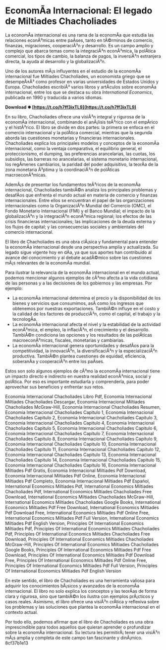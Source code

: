 
 
# EconomÃ­a Internacional: El legado de Miltiades Chacholiades
 
La economÃ­a internacional es una rama de la economÃ­a que estudia las relaciones econÃ³micas entre paÃ­ses, tanto en tÃ©rminos de comercio, finanzas, migraciones, cooperaciÃ³n y desarrollo. Es un campo amplio y complejo que abarca temas como la integraciÃ³n econÃ³mica, la polÃ­tica comercial, los tipos de cambio, la balanza de pagos, la inversiÃ³n extranjera directa, la ayuda al desarrollo y la globalizaciÃ³n.
 
Uno de los autores mÃ¡s influyentes en el estudio de la economÃ­a internacional fue Miltiades Chacholiades, un economista griego que se desempeÃ±Ã³ como profesor en varias universidades de Estados Unidos y Europa. Chacholiades escribiÃ³ varios libros y artÃ­culos sobre economÃ­a internacional, entre los que se destaca su obra *International Economics*, publicada en 1990 y traducida a varios idiomas.
 
**Download ✸ [https://t.co/h7ff3ixTL9](https://t.co/h7ff3ixTL9)**


 
En su libro, Chacholiades ofrece una visiÃ³n integral y rigurosa de la economÃ­a internacional, combinando el anÃ¡lisis teÃ³rico con el empÃ­rico y el histÃ³rico. El libro se divide en dos partes: la primera se enfoca en el comercio internacional y la polÃ­tica comercial, mientras que la segunda aborda las cuestiones monetarias y financieras internacionales. Chacholiades explica los principales modelos y conceptos de la economÃ­a internacional, como la ventaja comparativa, el equilibrio general, el proteccionismo, el dumping, las preferencias arancelarias, las cuotas, los subsidios, las barreras no arancelarias, el sistema monetario internacional, los regÃ­menes cambiarios, la paridad del poder adquisitivo, la teorÃ­a de la zona monetaria Ã³ptima y la coordinaciÃ³n de polÃ­ticas macroeconÃ³micas.
 
AdemÃ¡s de presentar los fundamentos teÃ³ricos de la economÃ­a internacional, Chacholiades tambiÃ©n analiza los principales problemas y desafÃ­os que enfrenta el mundo actual en materia de comercio y finanzas internacionales. Entre ellos se encuentran el papel de las organizaciones internacionales como la OrganizaciÃ³n Mundial del Comercio (OMC), el Fondo Monetario Internacional (FMI) y el Banco Mundial; el impacto de la globalizaciÃ³n y la integraciÃ³n econÃ³mica regional; los efectos de las crisis financieras internacionales; las implicaciones de la deuda externa y los flujos de capital; y las consecuencias sociales y ambientales del comercio internacional.
 
El libro de Chacholiades es una obra clÃ¡sica y fundamental para entender la economÃ­a internacional desde una perspectiva amplia y actualizada. Su legado sigue vigente hoy en dÃ­a, ya que sus aportes han contribuido al avance del conocimiento y al debate acadÃ©mico sobre las cuestiones mÃ¡s relevantes de la economÃ­a mundial.

Para ilustrar la relevancia de la economÃ­a internacional en el mundo actual, podemos mencionar algunos ejemplos de cÃ³mo afecta a la vida cotidiana de las personas y a las decisiones de los gobiernos y las empresas. Por ejemplo:
 
- La economÃ­a internacional determina el precio y la disponibilidad de los bienes y servicios que consumimos, asÃ­ como los ingresos que obtenemos por nuestras exportaciones. TambiÃ©n influye en el costo y la calidad de los factores de producciÃ³n, como el capital, el trabajo y la tecnologÃ­a.
- La economÃ­a internacional afecta el nivel y la estabilidad de la actividad econÃ³mica, el empleo, la inflaciÃ³n, el crecimiento y el desarrollo. TambiÃ©n condiciona las opciones y los resultados de las polÃ­ticas macroeconÃ³micas, fiscales, monetarias y cambiarias.
- La economÃ­a internacional genera oportunidades y desafÃ­os para la competitividad, la innovaciÃ³n, la diversificaciÃ³n y la especializaciÃ³n productiva. TambiÃ©n plantea cuestiones de equidad, eficiencia, soberanÃ­a y cooperaciÃ³n entre los paÃ­ses.

Estos son solo algunos ejemplos de cÃ³mo la economÃ­a internacional tiene un impacto directo e indirecto en nuestra realidad econÃ³mica, social y polÃ­tica. Por eso es importante estudiarla y comprenderla, para poder aprovechar sus beneficios y enfrentar sus retos.
 
Economia Internacional Chacholiades Libro Pdf,  Economia Internacional Miltiades Chacholiades Descargar,  Economia Internacional Miltiades Chacholiades McGraw-Hill,  Economia Internacional Chacholiades Resumen,  Economia Internacional Chacholiades Capitulo 1,  Economia Internacional Chacholiades Capitulo 2,  Economia Internacional Chacholiades Capitulo 3,  Economia Internacional Chacholiades Capitulo 4,  Economia Internacional Chacholiades Capitulo 5,  Economia Internacional Chacholiades Capitulo 6,  Economia Internacional Chacholiades Capitulo 7,  Economia Internacional Chacholiades Capitulo 8,  Economia Internacional Chacholiades Capitulo 9,  Economia Internacional Chacholiades Capitulo 10,  Economia Internacional Chacholiades Capitulo 11,  Economia Internacional Chacholiades Capitulo 12,  Economia Internacional Chacholiades Capitulo 13,  Economia Internacional Chacholiades Capitulo 14,  Economia Internacional Chacholiades Capitulo 15,  Economia Internacional Chacholiades Capitulo 16,  Economia Internacional Miltiades Pdf Gratis,  Economia Internacional Miltiades Pdf Download,  Economia Internacional Miltiades Pdf Online,  Economia Internacional Miltiades Pdf Completo,  Economia Internacional Miltiades Pdf Español,  International Economics Miltiades Pdf,  International Economics Miltiades Chacholiades Pdf,  International Economics Miltiades Chacholiades Free Download,  International Economics Miltiades Chacholiades McGraw-Hill,  International Economics Miltiades Chacholiades Google Books,  International Economics Miltiades Pdf Free Download,  International Economics Miltiades Pdf Download Free,  International Economics Miltiades Pdf Online Free,  International Economics Miltiades Pdf Full Version,  International Economics Miltiades Pdf English Version,  Principles Of International Economics Miltiades Pdf,  Principles Of International Economics Miltiades Chacholiades Pdf,  Principles Of International Economics Miltiades Chacholiades Free Download,  Principles Of International Economics Miltiades Chacholiades McGraw-Hill,  Principles Of International Economics Miltiades Chacholiades Google Books,  Principles Of International Economics Miltiades Pdf Free Download,  Principles Of International Economics Miltiades Pdf Download Free,  Principles Of International Economics Miltiades Pdf Online Free,  Principles Of International Economics Miltiades Pdf Full Version,  Principles Of International Economics Miltiades Pdf English Version
 
En este sentido, el libro de Chacholiades es una herramienta valiosa para adquirir los conocimientos bÃ¡sicos y avanzados de la economÃ­a internacional. El libro no solo explica los conceptos y las teorÃ­as de forma clara y rigurosa, sino que tambiÃ©n los ilustra con ejemplos prÃ¡cticos y casos reales. Asimismo, el libro ofrece una visiÃ³n crÃ­tica y reflexiva sobre los problemas y las soluciones que plantea la economÃ­a internacional en el contexto actual.
 
Por todo ello, podemos afirmar que el libro de Chacholiades es una obra imprescindible para todos aquellos que quieran aprender o profundizar sobre la economÃ­a internacional. Su lectura les permitirÃ¡ tener una visiÃ³n mÃ¡s amplia y completa de este campo tan fascinante y dinÃ¡mico.
 8cf37b1e13
 
